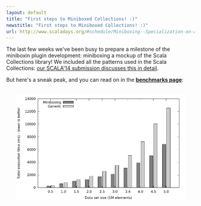```yaml
---
layout: default
title: "First steps to Miniboxed Collections! :)"
newstitle: "First steps to Miniboxed Collections! :)"
url: http://www.scaladays.org/#schedule/Miniboxing--Specialization-on-a-Diet
---
```


<!-- jekyll don't be stupid -->

The last few weeks we've been busy to prepare a milestone of the miniboxin plugin development: miniboxing a mockup of the Scala Collections library!
We included all the patterns used in the Scala Collections: [our SCALA'14 submission discusses this in detail](https://github.com/miniboxing/miniboxing-plugin/blob/wip/docs/2014-04-miniboxing-scala-collections.pdf?raw=true).

But here's a sneak peak, and you can read on in the **[benchmarks page](/benchmarks.html)**:
<br/>
<br/>

<center><img width="90%" src="/graphs/linkedlist/linkedlist.png"/></center>
